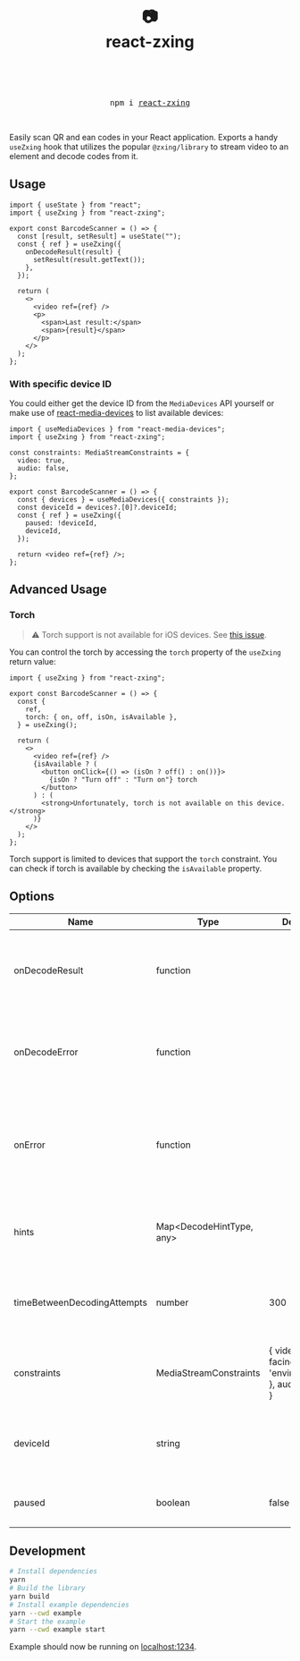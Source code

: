 <div align="center">
  <h1>
    <br/>
    <br/>
    📷
    <br />
    react-zxing
    <br />
    <br />
  </h1>
  <br />
  <pre>npm i <a href="https://www.npmjs.com/package/react-zxing">react-zxing</a></pre>
  <br />
</div>

Easily scan QR and ean codes in your React application. Exports a handy `useZxing` hook that utilizes the popular `@zxing/library` to stream video to an element and decode codes from it.

## Usage

```tsx
import { useState } from "react";
import { useZxing } from "react-zxing";

export const BarcodeScanner = () => {
  const [result, setResult] = useState("");
  const { ref } = useZxing({
    onDecodeResult(result) {
      setResult(result.getText());
    },
  });

  return (
    <>
      <video ref={ref} />
      <p>
        <span>Last result:</span>
        <span>{result}</span>
      </p>
    </>
  );
};
```

### With specific device ID

You could either get the device ID from the `MediaDevices` API yourself or make use of [react-media-devices](https://www.npmjs.com/package/react-media-devices) to list available devices:

```tsx
import { useMediaDevices } from "react-media-devices";
import { useZxing } from "react-zxing";

const constraints: MediaStreamConstraints = {
  video: true,
  audio: false,
};

export const BarcodeScanner = () => {
  const { devices } = useMediaDevices({ constraints });
  const deviceId = devices?.[0]?.deviceId;
  const { ref } = useZxing({
    paused: !deviceId,
    deviceId,
  });

  return <video ref={ref} />;
};
```

## Advanced Usage

### Torch

> ⚠️ Torch support is not available for iOS devices. See [this issue](https://github.com/zxing-js/browser/issues/12).

You can control the torch by accessing the `torch` property of the `useZxing` return value:

```tsx
import { useZxing } from "react-zxing";

export const BarcodeScanner = () => {
  const {
    ref,
    torch: { on, off, isOn, isAvailable },
  } = useZxing();

  return (
    <>
      <video ref={ref} />
      {isAvailable ? (
        <button onClick={() => (isOn ? off() : on())}>
          {isOn ? "Turn off" : "Turn on"} torch
        </button>
      ) : (
        <strong>Unfortunately, torch is not available on this device.</strong>
      )}
    </>
  );
};
```

Torch support is limited to devices that support the `torch` constraint. You can check if torch is available by checking the `isAvailable` property.

## Options

<table>
  <thead>
    <tr>
      <th>Name</th>
      <th>Type</th>
      <th>Default</th>
      <th>Description</th>
    </tr>
  </thead>
  <tbody>
    <tr>
      <td>onDecodeResult</td>
      <td>function</td>
      <td></td>
      <td>
        Called when a decode result is found. The result is an instance of 
        <a href="https://github.com/zxing-js/library/blob/master/src/core/Result.ts">
          Result
        </a>
        .
      </td>
    </tr>
    <tr>
      <td>onDecodeError</td>
      <td>function</td>
      <td></td>
      <td>
        Called when an decode error is found. The error is an instance of 
        <a href="https://github.com/zxing-js/library/blob/master/src/core/Exception.ts">
          Exception
        </a>
      </td>
    </tr>
    <tr>
      <td>onError</td>
      <td>function</td>
      <td></td>
      <td>
        Called when any other error occurs, e.g. when the camera stream cannot be accessed.
      </td>
    </tr>
    <tr>
      <td>hints</td>
      <td>Map&lt;DecodeHintType, any&gt;</td>
      <td></td>
      <td>
        A map of additional parameters to pass to the zxing decoder.
      </td>
    </tr>
    <tr>
      <td>timeBetweenDecodingAttempts</td>
      <td>number</td>
      <td>300</td>
      <td>
        The time in milliseconds to wait between decoding attempts.
      </td>
    </tr>
    <tr>
      <td>constraints</td>
      <td>MediaStreamConstraints</td>
      <td>{ video: { facingMode: 'environment' }, audio: false }</td>
      <td>
        The constraints to use when requesting the camera stream.
      </td>
    </tr>
    <tr>
      <td>deviceId</td>
      <td>string</td>
      <td></td>
      <td>
        You may pass an explicit device ID to stream from.
      </td>
    </tr>
    <tr>
      <td>paused</td>
      <td>boolean</td>
      <td>false</td>
      <td>
        Stops the camera stream when true.
      </td>
    </tr>
  </tbody>
</table>

## Development

```sh
# Install dependencies
yarn
# Build the library
yarn build
# Install example dependencies
yarn --cwd example
# Start the example
yarn --cwd example start
```

Example should now be running on [localhost:1234](http://localhost:1234).
